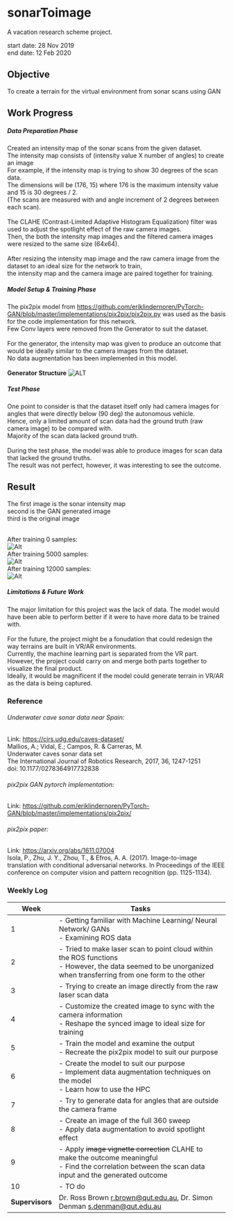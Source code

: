 # sonarToimage
A vacation research scheme project. <br>

start date: 28 Nov 2019 <br>
end date: 12 Feb 2020

## Objective ##
To create a terrain for the virtual environment from sonar scans using GAN

## Work Progress ##
##### Data Preparation Phase #####
Created an intensity map of the sonar scans from the given dataset. <br>
The intensity map consists of (intensity value X number of angles) to create an image<br>
For example, if the intensity map is trying to show 30 degrees of the scan data. <br>
The dimensions will be (176, 15) where 176 is the maximum intensity value and 15 is 30 degrees / 2.<br>
(The scans are measured with and angle increment of 2 degrees between each scan).<br><br>
The CLAHE (Contrast-Limited Adaptive Histogram Equalization) filter was used to adjust the spotlight effect of the raw camera images. <br> 
Then, the both the intensity map images and the filtered camera images were resized to the same size (64x64). <br><br>
After resizing the intensity map image and the raw camera image from the dataset to an ideal size for the network to train, <br>
the intensity map and the camera image are paired together for training. 

##### Model Setup & Training Phase #####
The pix2pix model from https://github.com/eriklindernoren/PyTorch-GAN/blob/master/implementations/pix2pix/pix2pix.py was used as the basis for the code implementation for this network. <br>
Few Conv layers were removed from the Generator to suit the dataset.<br><br>
For the generator, the intensity map was given to produce an outcome that would be ideally similar to the camera images from the dataset.<br>
No data augmentation has been implemented in this model. <br>
<br>
**Generator Structure**
![ALT](sample/imgs/gen.PNG)

##### Test Phase #####
One point to consider is that the dataset itself only had camera images for angles that were directly below (90 deg) the autonomous vehicle.<br> Hence, only a limited amount of scan data had the ground truth (raw camera image) to be compared with.<br>
Majority of the scan data lacked ground truth. <br><br>
During the test phase, the model was able to produce images for scan data that lacked the ground truths.<br>
The result was not perfect, however, it was interesting to see the outcome.

## Result ##
The first image is the sonar intensity map<br>
second is the GAN generated image<br>
third is the original image<br>
<br>

After training 0 samples:<br>
![Alt](sample/imgs/0.png)
<br>
After training 5000 samples:<br>
![Alt](sample/imgs/5000.png)
<br>
After training 12000 samples:<br>
![Alt](sample/imgs/12000.png)

##### Limitations & Future Work #####
The major limitation for this project was the lack of data. The model would have been able to perform better if it were to have more data to be trained with. <br><br>
For the future, the project might be a fonudation that could redesign the way terrains are built in VR/AR environments. <br>
Currently, the machine learning part is separated from the VR part. However, the project could carry on and merge both parts together to visualize the final product.<br>
Ideally, it would be magnificent if the model could generate terrain in VR/AR as the data is being captured.

### Reference ###

###### Underwater cave sonar data near Spain:<br>
Link: https://cirs.udg.edu/caves-dataset/ <br>
Mallios, A.; Vidal, E.; Campos, R. & Carreras, M. <br>
Underwater caves sonar data set<br>
The International Journal of Robotics Research, 2017, 36, 1247-1251<br>
doi: 10.1177/0278364917732838<br>

###### pix2pix GAN pytorch implementation: <br>
Link: https://github.com/eriklindernoren/PyTorch-GAN/blob/master/implementations/pix2pix/

###### pix2pix paper:<br>
Link: https://arxiv.org/abs/1611.07004<br>
Isola, P., Zhu, J. Y., Zhou, T., & Efros, A. A. (2017). Image-to-image translation with conditional adversarial networks. In Proceedings of the IEEE conference on computer vision and pattern recognition (pp. 1125-1134).

### Weekly Log
|**Week**|**Tasks**                                                    |
|--------|---------------------------------------------------------------|
| 1 | - Getting familiar with Machine Learning/ Neural Network/ GANs<br>- Examining ROS data |
| 2 | - Tried to make laser scan to point cloud within the ROS functions<br>- However, the data seemed to be unorganized when transferring from one form to the other |
| 3 | - Trying to create an image directly from the raw laser scan data |
| 4 | - Customize the created image to sync with the camera information<br>- Reshape the synced image to ideal size for training |
| 5 | - Train the model and examine the output<br>- Recreate the pix2pix model to suit our purpose |
| 6 | - Create the model to suit our purpose<br>- Implement data augmentation techniques on the model<br>- Learn how to use the HPC |
| 7 | - Try to generate data for angles that are outside the camera frame |
| 8 | - Create an image of the full 360 sweep<br>- Apply data augmentation to avoid spotlight effect|
| 9 | - Apply ~~image vignette correction~~ CLAHE to make the outcome meaningful<br>- Find the correlation between the scan data input and the generated outcome |
| 10| - TO do |
| **Supervisors**| Dr. Ross Brown r.brown@qut.edu.au, Dr. Simon Denman s.denman@qut.edu.au |
